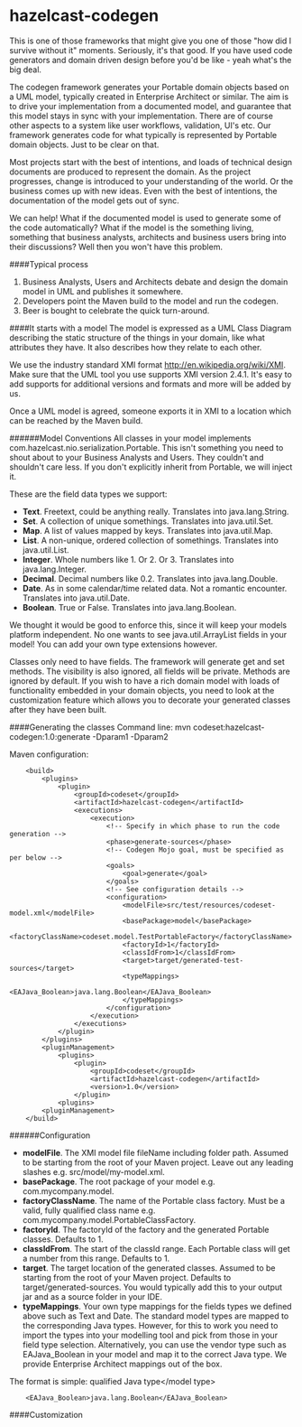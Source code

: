 hazelcast-codegen
=======

This is one of those frameworks that might give you one of those "how did I survive without it" moments. Seriously, it's that good. If you have used code generators and domain driven design before you'd be like - yeah what's the big deal.

The codegen framework generates your Portable domain objects based on a UML model, typically created in Enterprise Architect or similar. The aim is to drive your implementation from a documented model, and guarantee that this model stays in sync with your implementation. There are of course other aspects to a system like user workflows, validation, UI's etc. Our framework generates code for what typically is represented by Portable domain objects. Just to be clear on that.

Most projects start with the best of intentions, and loads of technical design documents are produced to represent the domain. As the project progresses, change is introduced to your understanding of the world. Or the business comes up with new ideas. Even with the best of intentions, the documentation of the model gets out of sync.

We can help! What if the documented model is used to generate some of the code automatically? What if the model is the something living, something that business analysts, architects and business users bring into their discussions? Well then you won't have this problem.

####Typical process
1. Business Analysts, Users and Architects debate and design the domain model in UML and publishes it somewhere.
2. Developers point the Maven build to the model and run the codegen.
3. Beer is bought to celebrate the quick turn-around.

####It starts with a model
The model is expressed as a UML Class Diagram describing the static structure of the things in your domain, like what attributes they have. It also describes how they relate to each other.

We use the industry standard XMI format http://en.wikipedia.org/wiki/XMI. Make sure that the UML tool you use supports XMI version 2.4.1. It's easy to add supports for additional versions and formats and more will be added by us.

Once a UML model is agreed, someone exports it in XMI to a location which can be reached by the Maven build.

######Model Conventions
All classes in your model implements com.hazelcast.nio.serialization.Portable. This isn't something you need to shout about to your Business Analysts and Users. They couldn't and shouldn't care less. If you don't explicitly inherit from Portable, we will inject it.

These are the field data types we support:
* **Text**. Freetext, could be anything really. Translates into java.lang.String.
* **Set**. A collection of unique somethings. Translates into java.util.Set.
* **Map**. A list of values mapped by keys. Translates into java.util.Map.
* **List**. A non-unique, ordered collection of somethings. Translates into java.util.List.
* **Integer**. Whole numbers like 1. Or 2. Or 3. Translates into java.lang.Integer.
* **Decimal**. Decimal numbers like 0.2. Translates into java.lang.Double.
* **Date**. As in some calendar/time related data. Not a romantic encounter. Translates into java.util.Date.
* **Boolean**. True or False. Translates into java.lang.Boolean.

We thought it would be good to enforce this, since it will keep your models platform independent. No one wants to see java.util.ArrayList fields in your model! You can add your own type extensions however.

Classes only need to have fields. The framework will generate get and set methods. The visibility is also ignored, all fields will be private. Methods are ignored by default. If you wish to have a rich domain model with loads of functionality embedded in your domain objects, you need to look at the customization feature which allows you to decorate your generated classes after they have been built.

####Generating the classes
Command line: mvn codeset:hazelcast-codegen:1.0:generate -Dparam1 -Dparam2

Maven configuration:
```
    <build>
        <plugins>
            <plugin>
                <groupId>codeset</groupId>
                <artifactId>hazelcast-codegen</artifactId>
                <executions>
                    <execution>
                        <!-- Specify in which phase to run the code generation -->
                        <phase>generate-sources</phase>
                        <!-- Codegen Mojo goal, must be specified as per below -->
                        <goals>
                            <goal>generate</goal>
                        </goals>
                        <!-- See configuration details -->
                        <configuration>
                            <modelFile>src/test/resources/codeset-model.xml</modelFile>
                            <basePackage>model</basePackage>
                            <factoryClassName>codeset.model.TestPortableFactory</factoryClassName>
                            <factoryId>1</factoryId>
                            <classIdFrom>1</classIdFrom>
                            <target>target/generated-test-sources</target>
                            <typeMappings>
                                <EAJava_Boolean>java.lang.Boolean</EAJava_Boolean>
                            </typeMappings>
                        </configuration>
                    </execution>
                </executions>
            </plugin>
        </plugins>
        <pluginManagement>
            <plugins>
                <plugin>
                    <groupId>codeset</groupId>
                    <artifactId>hazelcast-codegen</artifactId>
                    <version>1.0</version>
                </plugin>
            <plugins>
        <pluginManagement>
    </build>
```
######Configuration
* **modelFile**. The XMI model file fileName including folder path. Assumed to be starting from the root of your Maven project. Leave out any leading slashes e.g. src/model/my-model.xml.
* **basePackage**. The root package of your model e.g. com.mycompany.model.
* **factoryClassName**. The name of the Portable class factory. Must be a valid, fully qualified class name e.g. com.mycompany.model.PortableClassFactory.
* **factoryId**. The factoryId of the factory and the generated Portable classes. Defaults to 1.
* **classIdFrom**. The start of the classId range. Each Portable class will get a number from this range. Defaults to 1.
* **target**. The target location of the generated classes. Assumed to be starting from the root of your Maven project. Defaults to target/generated-sources. You would typically add this to your output jar and as a source folder in your IDE.
* **typeMappings**. Your own type mappings for the fields types we defined above such as Text and Date. The standard model types are mapped to the corresponding Java types. However, for this to work you need to import the types into your modelling tool and pick from those in your field type selection. Alternatively, you can use the vendor type such as EAJava_Boolean in your model and map it to the correct Java type. We provide Enterprise Architect mappings out of the box.

The format is simple: <model type>qualified Java type</model type>
```
    <EAJava_Boolean>java.lang.Boolean</EAJava_Boolean>
```

####Customization
